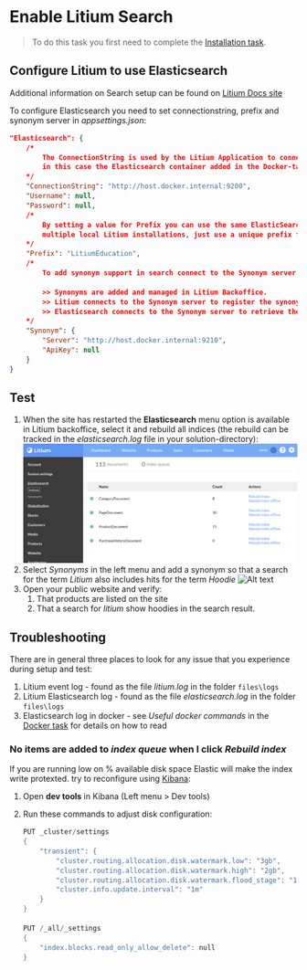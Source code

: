 # Enable Litium Search

> To do this task you first need to complete the [Installation task](../Installation).

## Configure Litium to use Elasticsearch

Additional information on Search setup can be found on [Litium Docs site](https://docs.litium.com/documentation/architecture/litiumsearch)

To configure Elasticsearch you need to set connectionstring, prefix and synonym server in _appsettings.json_:

```JSON
"Elasticsearch": {
    /*
        The ConnectionString is used by the Litium Application to connect to Elasticsearch,
        in this case the Elasticsearch container added in the Docker-task
    */
    "ConnectionString": "http://host.docker.internal:9200",
    "Username": null,
    "Password": null,
    /*
        By setting a value for Prefix you can use the same ElasticSearch-container for
        multiple local Litium installations, just use a unique prefix for every installation.
    */
    "Prefix": "LitiumEducation",
    /*
        To add synonym support in search connect to the Synonym server added in the Docker-task
        
        >> Synonyms are added and managed in Litium Backoffice.
        >> Litium connects to the Synonym server to register the synonyms.
        >> Elasticsearch connects to the Synonym server to retrieve the synonyms on search.
    */
    "Synonym": {
        "Server": "http://host.docker.internal:9210",
        "ApiKey": null
    }
}
```

## Test

1. When the site has restarted the **Elasticsearch** menu option is available in Litium backoffice, select it and rebuild all indices (the rebuild can be tracked in the _elasticsearch.log_ file in your solution-directory):
   ![Alt text](Images/elastic-in-litium-admin.png "Elasticsearch BO")
1. Select _Synonyms_ in the left menu and add a synonym so that a search for the term _Litium_  also includes hits for the term _Hoodie_
    ![Alt text](Images/elastic-synonyms-in-litium-admin.png "Elasticsearch BO")
1. Open your public website and verify:
    1. That products are listed on the site
    1. That a search for _litium_ show hoodies in the search result.

## Troubleshooting

There are in general three places to look for any issue that you experience during setup and test:

1. Litium event log - found as the file _litium.log_ in the folder `files\logs`
1. Litium Elasticsearch log - found as the file _elasticsearch.log_ in the folder `files\logs`
1. Elasticsearch log in docker - see _Useful docker commands_ in the [Docker task](../Docker) for details on how to read

### No items are added to _index queue_ when I click _Rebuild index_

If you are running low on % available disk space Elastic will make the index write protexted. try to reconfigure using [Kibana](../Kibana):

1. Open **dev tools** in Kibana (Left menu > Dev tools)
1. Run these commands to adjust disk configuration:

    ```PowerShell
    PUT _cluster/settings
    {
        "transient": {
            "cluster.routing.allocation.disk.watermark.low": "3gb",
            "cluster.routing.allocation.disk.watermark.high": "2gb",
            "cluster.routing.allocation.disk.watermark.flood_stage": "1gb",
            "cluster.info.update.interval": "1m"
        }
    }
    
    PUT /_all/_settings
    {
        "index.blocks.read_only_allow_delete": null
    }
    ```
